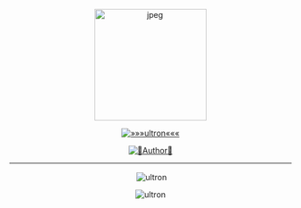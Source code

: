 
<div align="center">
  <p align="center">
<img src="https://i.imgur.com/ZA54fr0.jpeg" alt="jpeg" width="200" height="200"/>
</p>
 <p align="center">
<a href="#"><img title="»»»ultron«««" src="https://github.com/Ashikbot/PrinceRudh/edit/main/README.md"></a>
</p>
  <p align="center">
<a href="https://github.com/Ashikbot/PrinceRudh/edit/main/README.md"><img title="👾Author👾" src="https://github.com/Ashikbot/PrinceRudh/edit/main/README.md"></a>

</p>

---
<p align="center">

<p>&nbsp;<img align="center" src="https://github.com/Ashikbot/PrinceRudh/edit/main/README.md" alt="ultron"
 /></p>

<p><img align="center" src="https://github-readme-streak-stats.herokuapp.com/?user=PrinceRudh&theme=tokyonight" alt="ultron" /></p>
</p>

